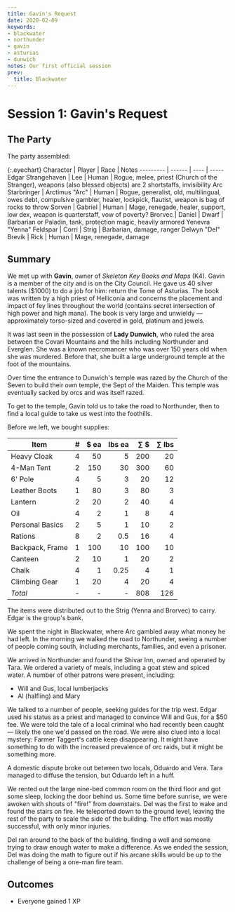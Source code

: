 ```yaml
---
title: Gavin's Request
date: 2020-02-09
keywords:
- blackwater
- northunder
- gavin
- asturias
- dunwich
notes: Our first official session
prev:
  title: Blackwater
---
```


# Session 1: Gavin's Request

## The Party

The party assembled:

{:.eyechart}
Character | Player | Race | Notes
--------- | ------ | ---- | -----
Edgar Strangehaven | Lee | Human | Rogue, melee, priest (Church of the Stranger), weapons (also blessed objects) are 2 shortstaffs, invisibility
Arc Starbringer | Arctimus "Arc" | Human | Rogue, generalist, old, multilingual, owes debt, compulsive gambler, healer, lockpick, flautist, weapon is bag of rocks to throw
Sorven | Gabriel | Human | Mage, renegade, healer, support, low dex, weapon is quarterstaff, vow of poverty?
Brorvec | Daniel | Dwarf | Barbarian or Paladin, tank, protection magic, heavily armored
Yenevra "Yenna" Feldspar | Corri | Strig | Barbarian, damage, ranger
Delwyn "Del" Brevik | Rick | Human | Mage, renegade, damage

## Summary

We met up with **Gavin**, owner of _Skeleton Key Books and Maps_ (K4).
Gavin is a member of the city and is on the City Council.
He gave us 40 silver talents ($1000) to do a job for him: return the Tome of Asturias.
The book was written by a high priest of Helliconia and concerns the placement and impact of fey lines throughout the world (contains secret intersection of high power and high mana).
The book is very large and unwieldy — approximately torso-sized and covered in gold, platinum and jewels.

It was last seen in the possession of **Lady Dunwich**, who ruled the area between the Covari Mountains and the hills including Northunder and Everglen.
She was a known necromancer who was over 150 years old when she was murdered.
Before that, she built a large underground temple at the foot of the mountains.

Over time the entrance to Dunwich's temple was razed by the Church of the Seven to build their own temple, the Sept of the Maiden.
This temple was eventually sacked by orcs and was itself razed.

To get to the temple, Gavin told us to take the road to Northunder, then to find a local guide to take us west into the foothills.

Before we left, we bought supplies:

Item | # | $ ea | lbs ea | ∑ $ | ∑ lbs
---- | ---: | ---: | ---: | ---: | ---:
Heavy Cloak | 4 | 50 | 5 | 200 | 20
4-Man Tent | 2 | 150 | 30 | 300 | 60
6' Pole | 4 | 5 | 3 | 20 | 12
Leather Boots | 1 | 80 | 3 | 80 | 3
Lantern | 2 | 20 | 2 | 40 | 4
Oil | 4 | 2 | 1 | 8 | 4
Personal Basics | 2 | 5 | 1 | 10 | 2
Rations | 8 | 2 | 0.5 | 16 | 4
Backpack, Frame | 1 | 100 | 10 | 100 | 10
Canteen | 2 | 10 | 1 | 20 | 2
Chalk | 4 | 1 | 0.25 | 4 | 1
Climbing Gear | 1 | 20 | 4 | 20 | 4
_Total_ | - | - | - |  808 | 126

The items were distributed out to the Strig (Yenna and Brorvec) to carry.
Edgar is the group's bank.

We spent the night in Blackwater, where Arc gambled away what money he had left.
In the morning we walked the road to Northunder, seeing a number of people coming south, including merchants, families, and even a prisoner.

We arrived in Northunder and found the Shivar Inn, owned and operated by Tara.
We ordered a variety of meals, including a goat stew and spiced water.
A number of other patrons were present, including:

* Will and Gus, local lumberjacks
* Al (halfling) and Mary

We talked to a number of people, seeking guides for the trip west.
Edgar used his status as a priest and managed to convince Will and Gus, for a $50 fee.
We were told the tale of a local criminal who had recently been caught — likely the one we'd passed on the road.
We were also clued into a local mystery: Farmer Taggert's cattle keep disappearing.
It might have something to do with the increased prevalence of orc raids, but it might be something more.

A domestic dispute broke out between two locals, Oduardo and Vera.
Tara managed to diffuse the tension, but Oduardo left in a huff.

We rented out the large nine-bed common room on the third floor and got some sleep, locking the door behind us.
Some time before sunrise, we were awoken with shouts of "fire!" from downstairs.
Del was the first to wake and found the stairs on fire.
He teleported down to the ground level, leaving the rest of the party to scale the side of the building.
The effort was mostly successful, with only minor injuries.

Del ran around to the back of the building, finding a well and someone trying to draw enough water to make a difference.
As we ended the session, Del was doing the math to figure out if his arcane skills would be up to the challenge of being a one-man fire team.

## Outcomes

* Everyone gained 1 XP
